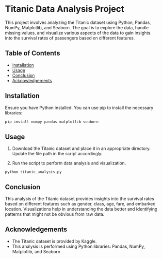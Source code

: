 # Titanic Data Analysis Project

This project involves analyzing the Titanic dataset using Python, Pandas, NumPy, Matplotlib, and Seaborn. The goal is to explore the data, handle missing values, and visualize various aspects of the data to gain insights into the survival rates of passengers based on different features.

## Table of Contents
- [Installation](#installation)
- [Usage](#usage)
- [Conclusion](#conclusion)
- [Acknowledgements](#acknowledgements)

## Installation

Ensure you have Python installed. You can use pip to install the necessary libraries:

```bash
pip install numpy pandas matplotlib seaborn
```

## Usage

1. Download the Titanic dataset and place it in an appropriate directory. Update the file path in the script accordingly.

2. Run the script to perform data analysis and visualization.

```
python titanic_analysis.py
```

## Conclusion

This analysis of the Titanic dataset provides insights into the survival rates based on different features such as gender, class, age, fare, and embarked location. Visualizations help in understanding the data better and identifying patterns that might not be obvious from raw data.

## Acknowledgements
- The Titanic dataset is provided by Kaggle.
- This analysis is performed using Python libraries: Pandas, NumPy, Matplotlib, and Seaborn.
